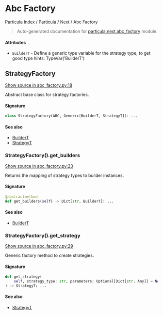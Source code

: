 # Abc Factory

[Particula Index](../../README.md#particula-index) / [Particula](../index.md#particula) / [Next](./index.md#next) / Abc Factory

> Auto-generated documentation for [particula.next.abc_factory](https://github.com/uncscode/particula/blob/main/particula/next/abc_factory.py) module.

#### Attributes

- `BuilderT` - Define a generic type variable for the strategy type, to get good type hints: TypeVar('BuilderT')


## StrategyFactory

[Show source in abc_factory.py:18](https://github.com/uncscode/particula/blob/main/particula/next/abc_factory.py#L18)

Abstract base class for strategy factories.

#### Signature

```python
class StrategyFactory(ABC, Generic[BuilderT, StrategyT]): ...
```

#### See also

- [BuilderT](#buildert)
- [StrategyT](#strategyt)

### StrategyFactory().get_builders

[Show source in abc_factory.py:23](https://github.com/uncscode/particula/blob/main/particula/next/abc_factory.py#L23)

Returns the mapping of strategy types to builder instances.

#### Signature

```python
@abstractmethod
def get_builders(self) -> Dict[str, BuilderT]: ...
```

#### See also

- [BuilderT](#buildert)

### StrategyFactory().get_strategy

[Show source in abc_factory.py:29](https://github.com/uncscode/particula/blob/main/particula/next/abc_factory.py#L29)

Generic factory method to create strategies.

#### Signature

```python
def get_strategy(
    self, strategy_type: str, parameters: Optional[Dict[str, Any]] = None
) -> StrategyT: ...
```

#### See also

- [StrategyT](#strategyt)
